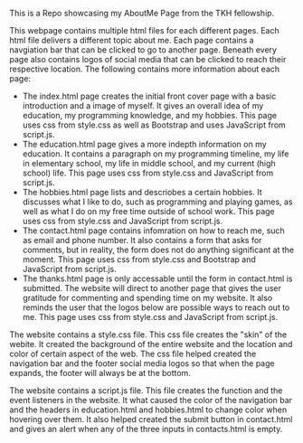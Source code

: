 This is a Repo showcasing my AboutMe Page from the TKH fellowship. 


This webpage contains multiple html files for each different pages. Each html file delivers a different topic about me. Each page contains a navgiation bar that can be clicked to go to another page. Beneath every page also contains logos of social media that can be clicked to reach their respective location. The following contains more information about each page: 
- The index.html page creates the initial front cover page with a basic introduction and a image of myself. It gives an overall idea of my education, my programming knowledge, and my hobbies. This page uses css from style.css as well as Bootstrap and uses JavaScript from script.js.  
- The education.html page gives a more indepth information on my education. It contains a paragraph on my programming timeline, my life in elementary school, my life in middle school, and my current (high school) life. This page uses css from style.css and JavaScript from script.js. 
- The hobbies.html page lists and descriobes a certain hobbies. It discusses what I like to do, such as programming and playing games, as well as what I do on my free time outside of school work. This page uses css from style.css and JavaScript from script.js. 
- The contact.html page contains infomration on how to reach me, such as email and phone number. It also contains a form that asks for comments, but in reality, the form does not do anything significant at the moment. This page uses css from style.css and Bootstrap and JavaScript from script.js. 
- The thanks.html page is only accessable until the form in contact.html is submitted. The website will direct to another page that gives the user gratitude for commenting and spending time on my website. It also reminds the user that the logos below are possible ways to reach out to me. This page uses css from style.css and JavaScript from script.js.  


The website contains a style.css file. This css file creates the "skin" of the webite. It created the background of the entire website and the location and color of certain aspect of the web. The css file helped created the navigation bar and the footer social media logos so that when the page expands, the footer will always be at the bottom. 

The website contains a script.js file. This file creates the function and the event listeners in the website. It what caused the color of the navigation bar and the headers in education.html and hobbies.html to change color when hovering over them. It also helped created the submit button in contact.html and gives an alert when any of the three inputs in contacts.html is empty. 
